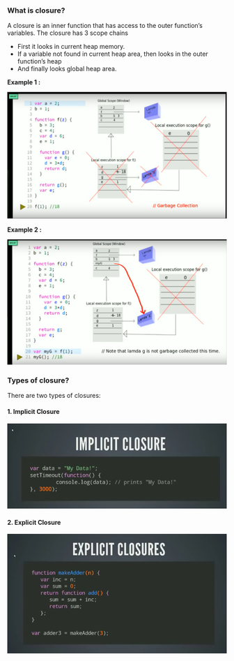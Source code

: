 ### What is closure?
A closure is an inner function that has access to the outer function’s variables.
The closure has 3 scope chains

* First it looks in current heap memory.
* If a variable not found in current heap area, then looks in the outer function’s heap
* And finally looks global heap area.

**Example 1 :** 

![Closure Example 1](https://github.com/hotam-singh/tutorials/blob/master/images/node4.png)

**Example 2 :** 

![Closure Example 2](https://github.com/hotam-singh/tutorials/blob/master/images/node5.png)
### Types of closure?
There are two types of closures:
#### 1. Implicit Closure

![Implicit Closure](https://github.com/hotam-singh/tutorials/blob/master/images/node6.png)

#### 2. Explicit Closure

![Explicit Closure](https://github.com/hotam-singh/tutorials/blob/master/images/node7.png)
